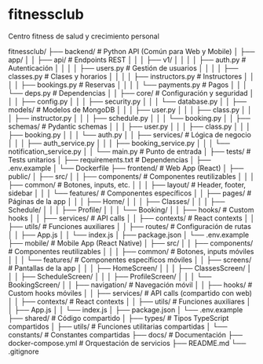# fitnessclub
Centro fitness de salud y crecimiento personal

fitnessclub/
├── backend/                    # Python API (Común para Web y Mobile)
│   ├── app/
│   │   ├── api/               # Endpoints REST
│   │   │   ├── v1/
│   │   │   │   ├── auth.py          # Autenticación
│   │   │   │   ├── users.py         # Gestión de usuarios
│   │   │   │   ├── classes.py       # Clases y horarios
│   │   │   │   ├── instructors.py   # Instructores
│   │   │   │   ├── bookings.py      # Reservas
│   │   │   │   └── payments.py      # Pagos
│   │   │   └── deps.py         # Dependencias
│   │   ├── core/              # Configuración y seguridad
│   │   │   ├── config.py
│   │   │   ├── security.py
│   │   │   └── database.py
│   │   ├── models/            # Modelos de MongoDB
│   │   │   ├── user.py
│   │   │   ├── class.py
│   │   │   ├── instructor.py
│   │   │   ├── schedule.py
│   │   │   └── booking.py
│   │   ├── schemas/           # Pydantic schemas
│   │   │   ├── user.py
│   │   │   ├── class.py
│   │   │   ├── booking.py
│   │   │   └── auth.py
│   │   ├── services/          # Lógica de negocio
│   │   │   ├── auth_service.py
│   │   │   ├── booking_service.py
│   │   │   └── notification_service.py
│   │   └── main.py            # Punto de entrada
│   ├── tests/                 # Tests unitarios
│   ├── requirements.txt       # Dependencias
│   ├── .env.example
│   └── Dockerfile
├── frontend/                  # Web App (React)
│   ├── public/
│   ├── src/
│   │   ├── components/        # Componentes reutilizables
│   │   │   ├── common/              # Botones, inputs, etc.
│   │   │   ├── layout/              # Header, footer, sidebar
│   │   │   └── features/            # Componentes específicos
│   │   ├── pages/             # Páginas de la app
│   │   │   ├── Home/
│   │   │   ├── Classes/
│   │   │   ├── Schedule/
│   │   │   ├── Profile/
│   │   │   └── Booking/
│   │   ├── hooks/             # Custom hooks
│   │   ├── services/          # API calls
│   │   ├── contexts/          # React contexts
│   │   ├── utils/             # Funciones auxiliares
│   │   ├── routes/            # Configuración de rutas
│   │   ├── App.js
│   │   └── index.js
│   ├── package.json
│   └── .env.example
├── mobile/                    # Mobile App (React Native)
│   ├── src/
│   │   ├── components/        # Componentes reutilizables
│   │   │   ├── common/              # Botones, inputs móviles
│   │   │   └── features/            # Componentes específicos móviles
│   │   ├── screens/           # Pantallas de la app
│   │   │   ├── HomeScreen/
│   │   │   ├── ClassesScreen/
│   │   │   ├── ScheduleScreen/
│   │   │   ├── ProfileScreen/
│   │   │   └── BookingScreen/
│   │   ├── navigation/        # Navegación móvil
│   │   ├── hooks/             # Custom hooks móviles
│   │   ├── services/          # API calls (compartido con web)
│   │   ├── contexts/          # React contexts
│   │   ├── utils/             # Funciones auxiliares
│   │   ├── App.js
│   │   └── index.js
│   ├── package.json
│   └── .env.example
├── shared/                    # Código compartido
│   ├── types/                 # Tipos TypeScript compartidos
│   ├── utils/                 # Funciones utilitarias compartidas
│   └── constants/             # Constantes compartidas
├── docs/                      # Documentación
├── docker-compose.yml         # Orquestación de servicios
├── README.md
└── .gitignore
